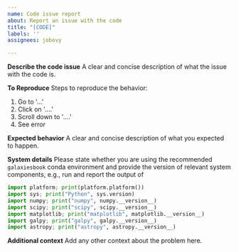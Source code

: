 ```yaml
---
name: Code issue report
about: Report an issue with the code
title: "[CODE]"
labels: ''
assignees: jobovy

---
```


**Describe the code issue**
A clear and concise description of what the issue with the code is.

**To Reproduce**
Steps to reproduce the behavior:
1. Go to '...'
2. Click on '....'
3. Scroll down to '....'
4. See error

**Expected behavior**
A clear and concise description of what you expected to happen.

**System details**
Please state whether you are using the recommended ``galaxiesbook`` conda environment and provide the version of relevant system components, e.g., run and report the output of
```python
import platform; print(platform.platform())
import sys; print("Python", sys.version)
import numpy; print("numpy", numpy.__version__)
import scipy; print("scipy", scipy.__version__)
import matplotlib; print("matplotlib", matplotlib.__version__)
import galpy; print("galpy", galpy.__version__)
import astropy; print("astropy", astropy.__version__)
```

**Additional context**
Add any other context about the problem here.
